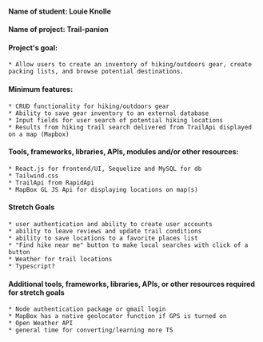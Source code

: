 #### Name of student: Louie Knolle

#### Name of project: Trail-panion

#### Project's goal:

    * Allow users to create an inventory of hiking/outdoors gear, create packing lists, and browse potential destinations.

#### Minimum features:

    * CRUD functionality for hiking/outdoors gear
    * Ability to save gear inventory to an external database
    * Input fields for user search of potential hiking locations
    * Results from hiking trail search delivered from TrailApi displayed on a map (Mapbox)

#### Tools, frameworks, libraries, APIs, modules and/or other resources:

    * React.js for frontend/UI, Sequelize and MySQL for db
    * Tailwind.css
    * TrailApi from RapidApi
    * MapBox GL JS Api for displaying locations on map(s)

#### Stretch Goals

    * user authentication and ability to create user accounts
    * ability to leave reviews and update trail conditions
    * ability to save locations to a favorite places list
    * "Find hike near me" button to make local searches with click of a button
    * Weather for trail locations
    * Typescript?

#### Additional tools, frameworks, libraries, APIs, or other resources required for stretch goals

    * Node authentication package or gmail login
    * MapBox has a native geolocator function if GPS is turned on
    * Open Weather API
    * general time for converting/learning more TS
